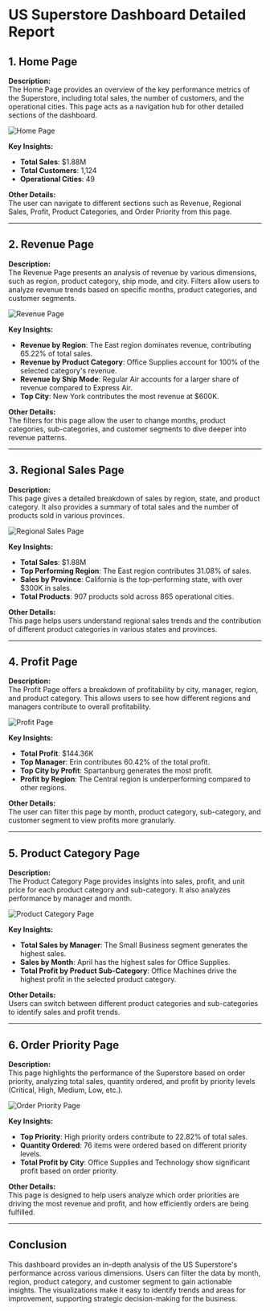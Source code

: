 
# US Superstore Dashboard Detailed Report

## 1. **Home Page**

**Description:**  
The Home Page provides an overview of the key performance metrics of the Superstore, including total sales, the number of customers, and the operational cities. This page acts as a navigation hub for other detailed sections of the dashboard.

![Home Page](./images/home_page.png)

**Key Insights:**
- **Total Sales**: $1.88M
- **Total Customers**: 1,124
- **Operational Cities**: 49

**Other Details:**  
The user can navigate to different sections such as Revenue, Regional Sales, Profit, Product Categories, and Order Priority from this page.

---

## 2. **Revenue Page**

**Description:**  
The Revenue Page presents an analysis of revenue by various dimensions, such as region, product category, ship mode, and city. Filters allow users to analyze revenue trends based on specific months, product categories, and customer segments.

![Revenue Page](./images/revenue_page.png)

**Key Insights:**
- **Revenue by Region**: The East region dominates revenue, contributing 65.22% of total sales.
- **Revenue by Product Category**: Office Supplies account for 100% of the selected category's revenue.
- **Revenue by Ship Mode**: Regular Air accounts for a larger share of revenue compared to Express Air.
- **Top City**: New York contributes the most revenue at $600K.

**Other Details:**  
The filters for this page allow the user to change months, product categories, sub-categories, and customer segments to dive deeper into revenue patterns.

---

## 3. **Regional Sales Page**

**Description:**  
This page gives a detailed breakdown of sales by region, state, and product category. It also provides a summary of total sales and the number of products sold in various provinces.

![Regional Sales Page](./images/regional_sales_page.png)

**Key Insights:**
- **Total Sales**: $1.88M
- **Top Performing Region**: The East region contributes 31.08% of sales.
- **Sales by Province**: California is the top-performing state, with over $300K in sales.
- **Total Products**: 907 products sold across 865 operational cities.

**Other Details:**  
This page helps users understand regional sales trends and the contribution of different product categories in various states and provinces.

---

## 4. **Profit Page**

**Description:**  
The Profit Page offers a breakdown of profitability by city, manager, region, and product category. This allows users to see how different regions and managers contribute to overall profitability.

![Profit Page](./images/profit_page.png)

**Key Insights:**
- **Total Profit**: $144.36K
- **Top Manager**: Erin contributes 60.42% of the total profit.
- **Top City by Profit**: Spartanburg generates the most profit.
- **Profit by Region**: The Central region is underperforming compared to other regions.

**Other Details:**  
The user can filter this page by month, product category, sub-category, and customer segment to view profits more granularly.

---

## 5. **Product Category Page**

**Description:**  
The Product Category Page provides insights into sales, profit, and unit price for each product category and sub-category. It also analyzes performance by manager and month.

![Product Category Page](./images/product_category_page.png)

**Key Insights:**
- **Total Sales by Manager**: The Small Business segment generates the highest sales.
- **Sales by Month**: April has the highest sales for Office Supplies.
- **Total Profit by Product Sub-Category**: Office Machines drive the highest profit in the selected product category.

**Other Details:**  
Users can switch between different product categories and sub-categories to identify sales and profit trends.

---

## 6. **Order Priority Page**

**Description:**  
This page highlights the performance of the Superstore based on order priority, analyzing total sales, quantity ordered, and profit by priority levels (Critical, High, Medium, Low, etc.).

![Order Priority Page](./images/order_priority_page.png)

**Key Insights:**
- **Top Priority**: High priority orders contribute to 22.82% of total sales.
- **Quantity Ordered**: 76 items were ordered based on different priority levels.
- **Total Profit by City**: Office Supplies and Technology show significant profit based on order priority.

**Other Details:**  
This page is designed to help users analyze which order priorities are driving the most revenue and profit, and how efficiently orders are being fulfilled.

---

## Conclusion

This dashboard provides an in-depth analysis of the US Superstore's performance across various dimensions. Users can filter the data by month, region, product category, and customer segment to gain actionable insights. The visualizations make it easy to identify trends and areas for improvement, supporting strategic decision-making for the business.

